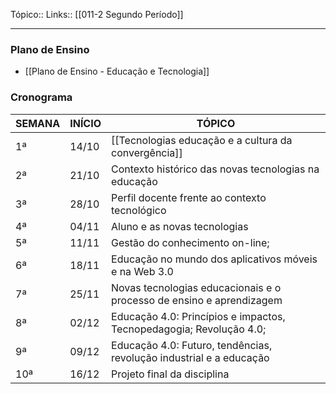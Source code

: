 Tópico::
Links:: [[011-2 Segundo Período]]

---

### Plano de Ensino
- [[Plano de Ensino - Educação e Tecnologia]]

### Cronograma

| SEMANA | INÍCIO | TÓPICO                                     |
|--------|--------|--------------------------------------------|
| 1ª     | 14/10  | [[Tecnologias educação e a cultura da convergência]]            |
| 2ª     | 21/10  | Contexto histórico das novas tecnologias na educação    |
| 3ª     | 28/10  | Perfil docente frente ao contexto tecnológico |
| 4ª     | 04/11  |	Aluno e as novas tecnologias               |
| 5ª     | 11/11  |Gestão do conhecimento on-line;  |
| 6ª     | 18/11  |	Educação no mundo dos aplicativos móveis e na Web 3.0                 |
| 7ª     | 25/11  |Novas tecnologias educacionais e o processo de ensino e aprendizagem    |
| 8ª     | 02/12  |Educação 4.0: Princípios e impactos, Tecnopedagogia; Revolução 4.0;          |
| 9ª     | 09/12  |Educação 4.0: Futuro, tendências, revolução industrial e a educação                |
| 10ª    | 16/12 |Projeto final da disciplina                              |